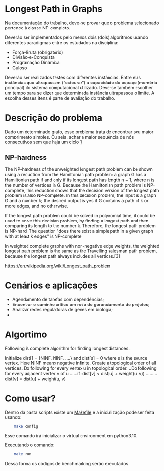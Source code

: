 # Longest Path in Graphs

Na documentação do trabalho, deve-se provar que o problema selecionado pertence à classe NP-completo.

Deverão ser implementados pelo menos dois (dois) algoritmos usando diferentes paradigmas entre os estudados na disciplina:

- Força-Bruta (obrigatório)
- Divisão-e-Conquista
- Programação Dinâmica
- Guloso

Deverão ser realizados testes com diferentes instâncias. Entre elas instâncias que ultrapassem (“estourar”) a capacidade de espaço (memória principal) do sistema computacional utilizado. Deve-se também escolher um tempo para se dizer que determinada instância ultrapassou o limite. A escolha desses itens é parte de avaliação do trabalho.

# Descrição do problema

Dado um determinado grafo, esse problema trata de encontrar seu maior comprimento simples. Ou seja, achar a maior sequência de nós consecutivos sem que haja um ciclo [1](https://www.altcademy.com/blog/discover-the-longest-path-in-a-directed-acyclic-graph-solved/#:~:text=The%20longest%20path%20problem%20is,no%20cycles%20in%20the%20graph.).

## NP-hardness

The NP-hardness of the unweighted longest path problem can be shown using a reduction from the Hamiltonian path problem: a graph G has a Hamiltonian path if and only if its longest path has length n − 1, where n is the number of vertices in G. Because the Hamiltonian path problem is NP-complete, this reduction shows that the decision version of the longest path problem is also NP-complete. In this decision problem, the input is a graph G and a number k; the desired output is yes if G contains a path of k or more edges, and no otherwise.

If the longest path problem could be solved in polynomial time, it could be used to solve this decision problem, by finding a longest path and then comparing its length to the number k. Therefore, the longest path problem is NP-hard. The question "does there exist a simple path in a given graph with at least k edges" is NP-complete.

In weighted complete graphs with non-negative edge weights, the weighted longest path problem is the same as the Travelling salesman path problem, because the longest path always includes all vertices.[3]

https://en.wikipedia.org/wiki/Longest_path_problem

# Cenários e aplicações

- Agendamento de tarefas com dependências;
- Encontrar o caminho crítico em rede de gerenciamento de projetos;
- Analizar redes reguladoras de genes em biologia;
-

# Algortimo

Following is complete algorithm for finding longest distances.

Initialize dist[] = {NINF, NINF, ….} and dist[s] = 0 where s is the source vertex. Here NINF means negative infinite.
Create a topological order of all vertices.
Do following for every vertex u in topological order.
..Do following for every adjacent vertex v of u
……if (dist[v] < dist[u] + weight(u, v))
………dist[v] = dist[u] + weight(u, v)

# Como usar?
Dentro da pasta scripts existe um [Makefile](./scripts/Makefile) e a inicialização pode ser feita usando:

``` bash
    make config
```
Esse comando irá inicializar o virtual environment em python3.10.

Executando o comando:
``` bash
    make run
```
Dessa forma os códigos de benchmarking serão executados.
